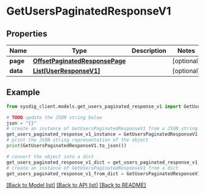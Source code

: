 # GetUsersPaginatedResponseV1


## Properties

Name | Type | Description | Notes
------------ | ------------- | ------------- | -------------
**page** | [**OffsetPaginatedResponsePage**](OffsetPaginatedResponsePage.md) |  | [optional] 
**data** | [**List[UserResponseV1]**](UserResponseV1.md) |  | [optional] 

## Example

```python
from sysdig_client.models.get_users_paginated_response_v1 import GetUsersPaginatedResponseV1

# TODO update the JSON string below
json = "{}"
# create an instance of GetUsersPaginatedResponseV1 from a JSON string
get_users_paginated_response_v1_instance = GetUsersPaginatedResponseV1.from_json(json)
# print the JSON string representation of the object
print(GetUsersPaginatedResponseV1.to_json())

# convert the object into a dict
get_users_paginated_response_v1_dict = get_users_paginated_response_v1_instance.to_dict()
# create an instance of GetUsersPaginatedResponseV1 from a dict
get_users_paginated_response_v1_from_dict = GetUsersPaginatedResponseV1.from_dict(get_users_paginated_response_v1_dict)
```
[[Back to Model list]](../README.md#documentation-for-models) [[Back to API list]](../README.md#documentation-for-api-endpoints) [[Back to README]](../README.md)


